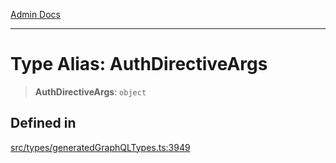 [Admin Docs](/)

***

# Type Alias: AuthDirectiveArgs

> **AuthDirectiveArgs**: `object`

## Defined in

[src/types/generatedGraphQLTypes.ts:3949](https://github.com/Suyash878/talawa-api/blob/cfd688207611ba245c99edd8dbaccb2cdbf6a043/src/types/generatedGraphQLTypes.ts#L3949)
